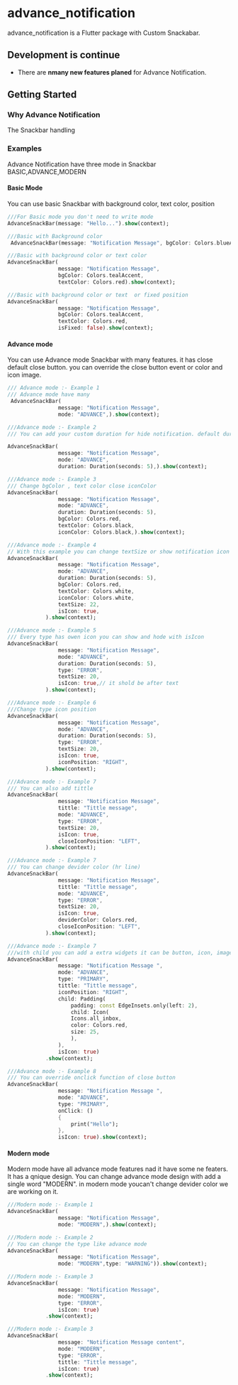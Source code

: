 # advance_notification

advance_notification is a Flutter package with Custom Snackabar.


## Development is continue

- There are **nmany new features planed** for Advance Notification.

## Getting Started

### Why Advance Notification

The Snackbar handling 

### Examples

Advance Notification have three mode in Snackbar  BASIC,ADVANCE,MODERN

#### Basic Mode

You can use basic Snackbar with background color, text color, position

```dart
///For Basic mode you don't need to write mode
AdvanceSnackBar(message: "Hello...").show(context);
```

```dart
///Basic with Background color
 AdvanceSnackBar(message: "Notification Message", bgColor: Colors.blueAccent).show(context);
```


```dart
///Basic with background color or text color
AdvanceSnackBar(
                message: "Notification Message",
                bgColor: Colors.tealAccent,
                textColor: Colors.red).show(context);
```


```dart
///Basic with background color or text  or fixed position
AdvanceSnackBar(
                message: "Notification Message",
                bgColor: Colors.tealAccent,
                textColor: Colors.red,
                isFixed: false).show(context);
```

#### Advance mode 

You can use Advance mode Snackbar with many features. it has close default close button. you can override the close button event or color  and icon image. 


```dart
/// Advance mode :- Example 1
/// Advance mode have many 
 AdvanceSnackBar(
                message: "Notification Message",
                mode: "ADVANCE",).show(context);
```


```dart
///Advance mode :- Example 2
/// You can add your custom duration for hide notification. default duration is 4 seconds. We have multiple types in Advance mode like : PRIMARY,SECONDARY,LIGHT,DARK,SUCCESS,INFO,WARNING,ERROR default type is SUCCESS

AdvanceSnackBar(
                message: "Notification Message",
                mode: "ADVANCE",
                duration: Duration(seconds: 5),).show(context);
```

```dart
///Advance mode :- Example 3
/// Change bgColor , text color close iconColor 
AdvanceSnackBar(
                message: "Notification Message",
                mode: "ADVANCE",
                duration: Duration(seconds: 5),
                bgColor: Colors.red,
                textColor: Colors.black,
                iconColor: Colors.black,).show(context);
```


```dart
///Advance mode :- Example 4
// With this example you can change textSize or show notification icon
AdvanceSnackBar(
                message: "Notification Message",
                mode: "ADVANCE",
                duration: Duration(seconds: 5),
                bgColor: Colors.red,
                textColor: Colors.white,
                iconColor: Colors.white,
                textSize: 22,
                isIcon: true,
            ).show(context);

```


```dart
///Advance mode :- Example 5
/// Every type has owen icon you can show and hode with isIcon
AdvanceSnackBar(
                message: "Notification Message",
                mode: "ADVANCE",
                duration: Duration(seconds: 5),
                type: "ERROR",
                textSize: 20,
                isIcon: true,// it shold be after text
            ).show(context);
```


```dart
///Advance mode :- Example 6
///Change type icon position
AdvanceSnackBar(
                message: "Notification Message",
                mode: "ADVANCE",
                duration: Duration(seconds: 5),
                type: "ERROR",
                textSize: 20,
                isIcon: true,
                iconPosition: "RIGHT",
            ).show(context);
```


```dart
///Advance mode :- Example 7
/// You can also add tittle 
AdvanceSnackBar(
                message: "Notification Message",
                tittle: "Tittle message",
                mode: "ADVANCE",
                type: "ERROR",
                textSize: 20,
                isIcon: true,
                closeIconPosition: "LEFT", 
            ).show(context);

```


```dart
///Advance mode :- Example 7
/// You can change devider color (hr line)
AdvanceSnackBar(
                message: "Notification Message",
                tittle: "Tittle message",
                mode: "ADVANCE",
                type: "ERROR",
                textSize: 20,
                isIcon: true,
                deviderColor: Colors.red,
                closeIconPosition: "LEFT", 
            ).show(context);

```


```dart
///Advance mode :- Example 7
///with child you can add a extra widgets it can be button, icon, image, etc..
AdvanceSnackBar(
                message: "Notification Message ",
                mode: "ADVANCE",
                type: "PRIMARY",
                tittle: "Tittle message",
                iconPosition: "RIGHT",
                child: Padding(
                    padding: const EdgeInsets.only(left: 2),
                    child: Icon(
                    Icons.all_inbox,
                    color: Colors.red,
                    size: 25,
                    ),
                ),
                isIcon: true)
            .show(context);

```
```dart
///Advance mode :- Example 8
/// You can override onclick function of close button
AdvanceSnackBar(
                message: "Notification Message ",
                mode: "ADVANCE",
                type: "PRIMARY",
                onClick: () 
                {
                    print("Hello");
                },
                isIcon: true).show(context);

```

#### Modern mode 
Modern mode have all advance mode features nad it have some ne featers. It has a qnique design. 
You can change advance mode design with add a single word "MODERN".
in modern mode youcan't change devider color we are working on it.

```dart
///Modern mode :- Example 1
AdvanceSnackBar(
                message: "Notification Message",
                mode: "MODERN",).show(context);

```

```dart
///Modern mode :- Example 2
// You can change the type like advance mode
AdvanceSnackBar(
                message: "Notification Message",
                mode: "MODERN",type: "WARNING")).show(context);
```

```dart
///Modern mode :- Example 3
AdvanceSnackBar(
                message: "Notification Message",
                mode: "MODERN",
                type: "ERROR",
                isIcon: true)
            .show(context);
```

```dart
///Modern mode :- Example 3
AdvanceSnackBar(
                message: "Notification Message content",
                mode: "MODERN",
                type: "ERROR",
                tittle: "Tittle message",
                isIcon: true)
            .show(context);

```



